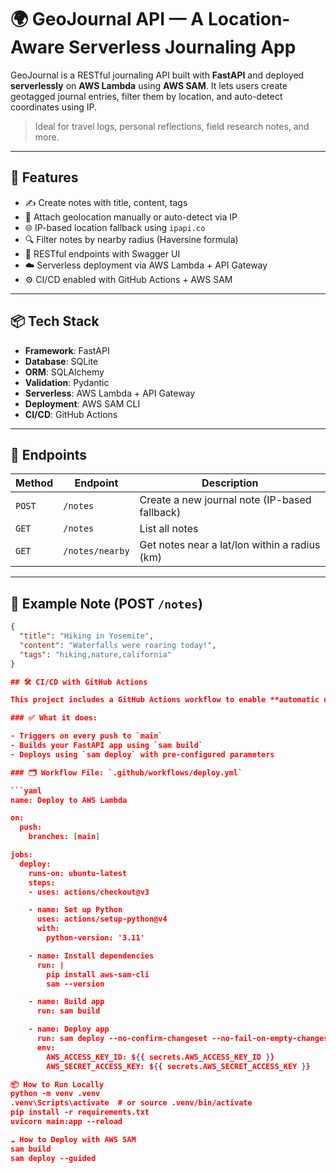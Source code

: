 # 🌍 GeoJournal API — A Location-Aware Serverless Journaling App

GeoJournal is a RESTful journaling API built with **FastAPI** and deployed **serverlessly** on **AWS Lambda** using **AWS SAM**. It lets users create geotagged journal entries, filter them by location, and auto-detect coordinates using IP.

> Ideal for travel logs, personal reflections, field research notes, and more.

---

## 🚀 Features

- ✍️ Create notes with title, content, tags
- 📍 Attach geolocation manually or auto-detect via IP
- 🌐 IP-based location fallback using `ipapi.co`
- 🔍 Filter notes by nearby radius (Haversine formula)
- 📄 RESTful endpoints with Swagger UI
- ☁️ Serverless deployment via AWS Lambda + API Gateway
- ⚙️ CI/CD enabled with GitHub Actions + AWS SAM

---

## 📦 Tech Stack

- **Framework**: FastAPI
- **Database**: SQLite
- **ORM**: SQLAlchemy
- **Validation**: Pydantic
- **Serverless**: AWS Lambda + API Gateway
- **Deployment**: AWS SAM CLI
- **CI/CD**: GitHub Actions

---

## 📁 Endpoints

| Method | Endpoint         | Description |
|--------|------------------|-------------|
| `POST` | `/notes`         | Create a new journal note (IP-based fallback) |
| `GET`  | `/notes`         | List all notes |
| `GET`  | `/notes/nearby`  | Get notes near a lat/lon within a radius (km) |

---

## 🧪 Example Note (POST `/notes`)

```json
{
  "title": "Hiking in Yosemite",
  "content": "Waterfalls were roaring today!",
  "tags": "hiking,nature,california"
}

## 🛠 CI/CD with GitHub Actions

This project includes a GitHub Actions workflow to enable **automatic deployment** to AWS Lambda using the AWS SAM CLI.

### ✅ What it does:

- Triggers on every push to `main`
- Builds your FastAPI app using `sam build`
- Deploys using `sam deploy` with pre-configured parameters

### 🗂 Workflow File: `.github/workflows/deploy.yml`

```yaml
name: Deploy to AWS Lambda

on:
  push:
    branches: [main]

jobs:
  deploy:
    runs-on: ubuntu-latest
    steps:
    - uses: actions/checkout@v3

    - name: Set up Python
      uses: actions/setup-python@v4
      with:
        python-version: '3.11'

    - name: Install dependencies
      run: |
        pip install aws-sam-cli
        sam --version

    - name: Build app
      run: sam build

    - name: Deploy app
      run: sam deploy --no-confirm-changeset --no-fail-on-empty-changeset --stack-name geo-journal-api --capabilities CAPABILITY_IAM --region us-east-1
      env:
        AWS_ACCESS_KEY_ID: ${{ secrets.AWS_ACCESS_KEY_ID }}
        AWS_SECRET_ACCESS_KEY: ${{ secrets.AWS_SECRET_ACCESS_KEY }}

📦 How to Run Locally
python -m venv .venv
.venv\Scripts\activate  # or source .venv/bin/activate
pip install -r requirements.txt
uvicorn main:app --reload

☁️ How to Deploy with AWS SAM
sam build
sam deploy --guided
